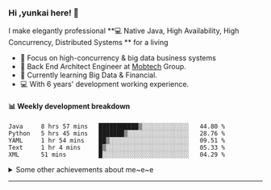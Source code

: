 ### Hi ,yunkai here! :wave: 

I make elegantly professional **💻 Native Java, High Availability, High Concurrency, Distributed Systems ** for a living

* 🧐   Focus on high-concurrency & big data business systems
* 💼   Back End Architect Engineer at [Mobtech](https://www.mob.com/) Group.
* 🌱   Currently learning Big Data & Financial.
* 💻   With 6 years' development working experience.

#### :bar_chart: Weekly development breakdown

<!--START_SECTION:waka-->
```text
Java     8 hrs 57 mins   ███████████▒░░░░░░░░░░░░░   44.80 % 
Python   5 hrs 45 mins   ███████▒░░░░░░░░░░░░░░░░░   28.76 % 
YAML     1 hr 54 mins    ██▒░░░░░░░░░░░░░░░░░░░░░░   09.51 % 
Text     1 hr 4 mins     █▒░░░░░░░░░░░░░░░░░░░░░░░   05.33 % 
XML      51 mins         █░░░░░░░░░░░░░░░░░░░░░░░░   04.29 % 
```
<!--END_SECTION:waka-->

<details>
  <summary>Some other achievements about me~e~e</summary>
  <br>

* 👑   Some GitHub statistical reports:

<p align="center">
<img align="center" src="https://github-readme-stats.vercel.app/api/top-langs/?username=JanYunkai&hide_langs_below=1&theme=default&line_height=27&layout=compact" />
<img align="center" src="https://github-readme-stats.vercel.app/api?username=JanYunkai&show_icons=true&count_private=true&include_all_commits=true&line_height=21&layout=compact" alt="halfrost's Github Stats" />
<img align="center" src="https://github-profile-trophy.vercel.app/?username=JanYunkai&column=7" alt="JanYunkai's Github Trophy" />
</p>

</details>

---
